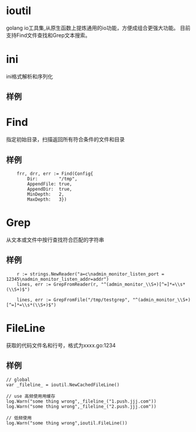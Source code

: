 # ioutil
golang io工具集,从原生函数上提炼通用的io功能，方便成组合更强大功能。
目前支持Find文件查找和Grep文本搜索。

# ini

ini格式解析和序列化

## 样例

# Find
指定初始目录，扫描返回所有符合条件的文件和目录

## 样例
```cassandraql
	frr, drr, err := Find(Config{
		Dir:        "/tmp",
		AppendFile: true,
		AppendDir:  true,
		MinDepth:   2,
		MaxDepth:   3})
```

# Grep
从文本或文件中按行查找符合匹配的字符串

## 样例
```cassandraql
	r := strings.NewReader("a=c\nadmin_monitor_listen_port = 12345\nadmin_monitor_listen_addr=addr")
	lines, err := GrepFromReader(r, "^(admin_monitor_\\S+)[^=]*=\\s*(\\S+)$")
```

```cassandraql
	lines, err := GrepFromFile("/tmp/testgrep", "^(admin_monitor_\\S+)[^=]*=\\s*(\\S+)$")
```


# FileLine
获取的代码文件名和行号，格式为xxxx.go:1234

## 样例

```cassandraql
// global
var _fileline_ = ioutil.NewCachedFileLine()

// use 高频使用用缓存
log.Warn("some thing wrong",_fileline_("1.push.jjj.com"))
log.Warn("some thing wrong",_fileline_("2.push.jjj.com"))

// 低频使用
log.Warn("some thing wrong",ioutil.FileLine())
```